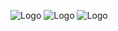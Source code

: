 ![Logo](https://dl.dropboxusercontent.com/u/12382973/PT6-1.jpg)
![Logo](https://dl.dropboxusercontent.com/u/12382973/PT6-2.png)
![Logo](https://dl.dropboxusercontent.com/u/12382973/PT6-3.jpg)
